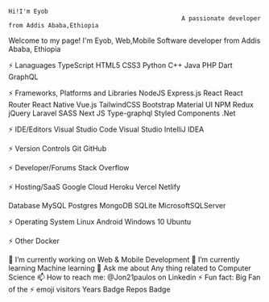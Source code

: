                                                                      Hi!I'm Eyob
                                                    A passionate developer from Addis Ababa,Ethiopia
Welcome to my page!
I'm Eyob, Web,Mobile Software developer from  Addis Ababa, Ethiopia

⚡ Lanaguages
TypeScript HTML5 CSS3 Python C++ Java PHP Dart GraphQL

⚡ Frameworks, Platforms and Libraries
NodeJS Express.js React React Router React Native Vue.js TailwindCSS Bootstrap Material UI NPM Redux jQuery Laravel SASS Next JS Type-graphql Styled Components .Net



⚡ IDE/Editors
Visual Studio Code Visual Studio IntelliJ IDEA

⚡ Version Controls
Git GitHub

⚡ Developer/Forums
Stack Overflow

⚡ Hosting/SaaS
Google Cloud Heroku Vercel Netlify

Database
MySQL Postgres MongoDB SQLite MicrosoftSQLServer



⚡ Operating System
Linux Android Windows 10 Ubuntu

⚡ Other
Docker

🔭 I’m currently working on Web & Mobile Development
🌱 I’m currently learning Machine learning
💬 Ask me about Any thing related to Computer Science
📫 How to reach me: @Jon21paulos on Linkedin
⚡ Fun fact: Big Fan of the ⚡ emoji
visitors Years Badge Repos Badge
